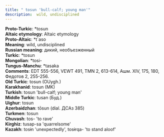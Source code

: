 ```yaml
---
title: " tosun 'bull-calf; young man'"
description:  wild, undisciplined
---
```


<strong>Proto-Turkic</strong>:  *tosun<br>
<strong>Altaic etymology</strong>:  Altaic etymology<br>
<strong> Proto-Altaic</strong>:  *t`aso<br>
<strong>Meaning</strong>:  wild, undisciplined<br>
<strong>Russian meaning</strong>:  дикий, необъезженный<br>
<strong>Turkic</strong>:  *tosun<br>
<strong>Mongolian</strong>:  *tosi-<br>
<strong>Tungus-Manchu</strong>:  *tasaka<br>
<strong>Comments</strong>:  EDT 555-556, VEWT 491, TMN 2, 613-614, Ашм. XIV, 175, 180, Федотов 2, 255-256.<br>
<strong>Old Turkic</strong>:  tosun (OUygh.)<br>
<strong>Karakhanid</strong>:  tosun (MK)<br>
<strong>Turkish</strong>:  tosun 'bull-calf; young man'<br>
<strong>Middle Turkic</strong>:  tusan (Буд.)<br>
<strong>Uighur</strong>:  tosun<br>
<strong>Azerbaidzhan</strong>:  tōsun (dial. ДСАз 385)<br>
<strong>Turkmen</strong>:  tosun<br>
<strong>Chuvash</strong>:  tos- 'to rave'<br>
<strong>Kirghiz</strong>:  tusap-sa 'quarrelsome'<br>
<strong>Kazakh</strong>:  tosɨn 'unexpectedly', tosɨrqa- 'to stand aloof'<br>


